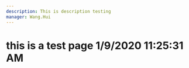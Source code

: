 ```yaml
---
description: This is description testing
manager: Wang.Hui
---
```

# this is a test page 1/9/2020 11:25:31 AM